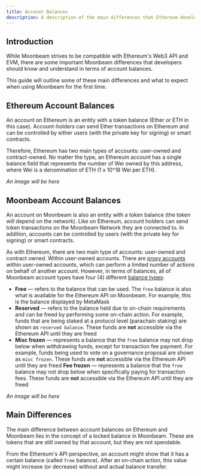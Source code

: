 ```yaml
---
title: Account Balances
description: A description of the main differences that Ethereum developers need to understand in terms of account balances on Moonbeam.
---
```


## Introduction

While Moonbeam strives to be compatible with Ethereum's Web3 API and EVM, there are some important Moonbeam differences that developers should know and understand in terms of account balances.

This guide will outline some of these main differences and what to expect when using Moonbeam for the first time.

## Ethereum Account Balances

An account on Ethereum is an entity with a token balance (Ether or ETH in this case). Account-holders can send Ether transactions on Ethereum and can be controlled by either users (with the private key for signing) or smart contracts.

Therefore, Ethereum has two main types of accounts: user-owned and contract-owned. No matter the type, an Ethereum account has a single balance field that represents the number of Wei owned by this address, where Wei is a denomination of ETH (1 x 10^18 Wei per ETH).

_An image will be here_

## Moonbeam Account Balances

An account on Moonbeam is also an entity with a token balance (the token will depend on the network). Like on Ethereum, account holders can send token transactions on the Moonbeam Network they are connected to. In addition, accounts can be controlled by users (with the private key for signing) or smart contracts.

As with Ethereum, there are two main type of accounts: user-owned and contract owned. Within user-owned accounts. There are [proxy accounts](https://wiki.polkadot.network/docs/learn-proxies) within user-owned accounts, which can perform a limited number of actions on behalf of another account. However, in terms of balances, all of Moonbeam account types have four (4) different [balance types](https://wiki.polkadot.network/docs/learn-accounts#balance-types):

 - **Free** — refers to the balance that can be used. The `free` balance is also what is available for the Ethereum API on Moonbeam. For example, this is the balance displayed by MetaMask
 - **Reserved** — refers to the balance held due to on-chain requirements and can be freed by performing some on-chain action. For example, funds that are being staked at a protocol level (parachain staking) are shown as `reserved balance`. These funds are **not** accessible via the Ethereum API until they are freed
 - **Misc frozen** — represents a balance that the `free` balance may not drop below when withdrawing funds, except for transaction fee payment. For example, funds being used to vote on a governance proposal are shown as `misc frozen`. These funds are **not** accessible via the Ethereum API until they are freed
  **Fee frozen** — represents a balance that the `free` balance may not drop below when specifically paying for transaction fees. These funds are **not** accessible via the Ethereum API until they are freed

_An image will be here_

## Main Differences

The main difference between account balances on Ethereum and Moonbeam lies in the concept of a locked balance in Moonbeam. These are tokens that are still owned by that account, but they are not spendable.

From the Ethereum's API perspective, an account might show that it has a certain balance (called `free` balance). After an on-chain action, this value might increase (or decrease) without and actual balance transfer.